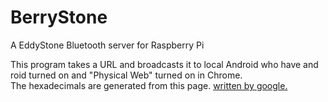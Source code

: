# BerryStone
A EddyStone Bluetooth server for Raspberry Pi

This program takes a URL and broadcasts it to local Android who have and roid turned on and "Physical Web" turned on in Chrome.
<br>
The hexadecimals are generated from this page.
<a href="https://github.com/google/eddystone/blob/master/eddystone-url/README.md"> written by google. </a>
